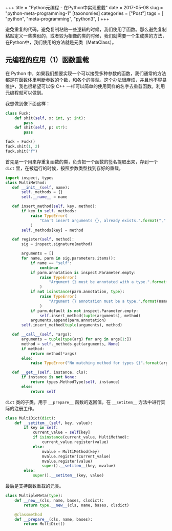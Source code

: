 +++
title = "Python元编程 - 在Python中实现重载"
date = 2017-05-08
slug = "python-meta-programming-1"
[taxonomies]
categories = ["Post"]
tags = [
  "python",
  "meta-programming",
  "python3",
]
+++

避免重复的代码，避免复制粘贴一些逻辑的时候，我们使用了函数。那么避免复制粘贴定义一些类似的，或者较为相像的类的时候，我们就需要一个生成类的方法，在Python中，我们使用的方法就是元类（MetaClass）。

## 元编程的应用（1）函数重载

在 Python 中，如果我们想要实现一个可以接受多种参数的函数，我们通常的方法都是在函数体里判断参数的个数，和各个的类型。这个办法很麻烦，并且也不容易维护，我也很希望可以像 C++ 一样可以简单的使用同样的名字去重载函数。利用元编程就可以做到。

我想做到像下面这样：

```python
class Fuck:
	def shit(self, x: int, y: int):
    	pass
    def shit(self, p: str):
    	pass

fuck = Fuck()
fuck.shit(1, 2)
fuck.shit("f")
```

首先是一个用来存重复函数的类，负责把一个函数的签名提取出来，存到一个 `dict` 里，在被运行的时候，按照参数类型找到存好的重载。

 ```python
import inspect, types
class MultiMethod:
    def __init__(self, name):
        self._methods = {}
        self.__name__ = name

    def insert_method(self, key, method):
        if key in self._methods:
            raise TypeError(
                "Can't insert arguments {}, already exists.".format(",".join([str(x) for x in key]))
            )
        self._methods[key] = method

    def register(self, method):
        sig = inspect.signature(method)

        arguments = []
        for name, parm in sig.parameters.items():
            if name == "self":
                continue
            if parm.annotation is inspect.Parameter.empty:
                raise TypeError(
                    "Argument {} must be annotated with a type.".format(name)
                )
            if not isinstance(parm.annotation, type):
                raise TypeError(
                    "Argument {} annotation must be a type.".format(name)
                )
            if parm.default is not inspect.Parameter.empty:
                self.insert_method(tuple(arguments), method)
            arguments.append(parm.annotation)
        self.insert_method(tuple(arguments), method)

    def __call__(self, *args):
        arguments = tuple(type(arg) for arg in args[1:])
        method = self._methods.get(arguments, None)
        if method:
            return method(*args)
        else:
            raise TypeError("No matching method for types {}".format(arguments))

    def __get__(self, instance, cls):
        if instance is not None:
            return types.MethodType(self, instance)
        else:
            return self
```

`dict` 类的子类，用于 `__prepare__` 函数的返回值，在 `__setitem__` 方法中进行实际的注册工作。
```python
class MultiDict(dict):
    def __setitem__(self, key, value):
        if key in self:
            current_value = self[key]
            if isinstance(current_value, MultiMethod):
                current_value.register(value)
            else:
                mvalue = MultiMethod(key)
                mvalue.register(current_value)
                mvalue.register(value)
                super().__setitem__(key, mvalue)
        else:
            super().__setitem__(key, value)
```

最后是支持函数重载的元类。
```python
class MultipleMeta(type):
    def __new__(cls, name, bases, clsdict):
        return type.__new__(cls, name, bases, clsdict)

    @classmethod
    def __prepare__(cls, name, bases):
        return MultiDict()
 ```